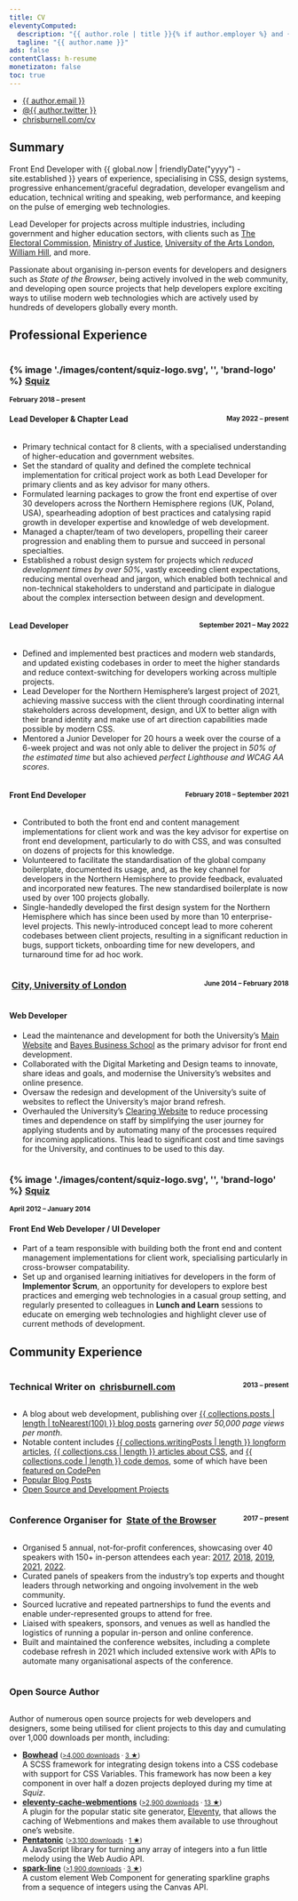 ```yaml
---
title: CV
eleventyComputed:
  description: "{{ author.role | title }}{% if author.employer %} and {{ author.employer.role | title }} at {{ author.employer.title }}{% endif %}"
  tagline: "{{ author.name }}"
ads: false
contentClass: h-resume
monetizaton: false
toc: true
---
```


<ul class=" [ cluster ] [ center ] " style='--delineator: "\0020·\0020"'>
    <li><a href="mailto:{{ author.email }}">{{ author.email }}</a></li><li><a href="https://twitter.com/{{ author.twitter }}">@{{ author.twitter }}</a></li><li><a href="https://chrisburnell.com/cv/">chrisburnell.com/cv</a></li>
</ul>

## Summary

Front End Developer with {{ global.now | friendlyDate("yyyy") - site.established }} years of experience, specialising in CSS, design systems, progressive enhancement/graceful degradation, developer evangelism and education, technical writing and speaking, web performance, and keeping on the pulse of emerging web technologies.

Lead Developer for projects across multiple industries, including government and higher education sectors, with clients such as [The Electoral Commission](https://www.electoralcommission.org.uk/), [Ministry of Justice](https://www.gov.uk/government/organisations/ministry-of-justice), [University of the Arts London](https://www.arts.ac.uk/), [William Hill](https://www.williamhill.com/), and more.

Passionate about organising in-person events for developers and designers such as *State of the Browser*, being actively involved in the web community, and developing open source projects that help developers explore exciting ways to utilise modern web technologies which are actively used by hundreds of developers globally every month.

## Professional Experience

<div style="display: flex; flex-wrap: wrap; align-items: center; justify-content: space-between;">
    <h3>{% image './images/content/squiz-logo.svg', '', 'brand-logo' %} <a href="https://squiz.net">Squiz</a></h3>
    <small><strong>February 2018 – present</strong></small>
</div>

<div style="display: flex; flex-wrap: wrap; align-items: center; justify-content: space-between;">
    <h4>Lead Developer & Chapter Lead</h4>
    <small><strong>May 2022 – present</strong></small>
</div>

- Primary technical contact for 8 clients, with a specialised understanding of higher-education and government websites.
- Set the standard of quality and defined the complete technical implementation for critical project work as both Lead Developer for primary clients and as key advisor for many others.
- Formulated learning packages to grow the front end expertise of over 30 developers across the Northern Hemisphere regions (UK, Poland, USA), spearheading adoption of best practices and catalysing rapid growth in developer expertise and knowledge of web development.
- Managed a chapter/team of two developers, propelling their career progression and enabling them to pursue and succeed in personal specialties.
- Established a robust design system for projects which *reduced development times by over 50%*, vastly exceeding client expectations, reducing mental overhead and jargon, which enabled both technical and non-technical stakeholders to understand and participate in dialogue about the complex intersection between design and development.

<div style="display: flex; flex-wrap: wrap; align-items: center; justify-content: space-between;">
    <h4>Lead Developer</h4>
    <small><strong>September 2021 – May 2022</strong></small>
</div>

- Defined and implemented best practices and modern web standards, and updated existing codebases in order to meet the higher standards and reduce context-switching for developers working across multiple projects.
- Lead Developer for the Northern Hemisphere’s largest project of 2021, achieving massive success with the client through coordinating internal stakeholders across development, design, and UX to better align with their brand identity and make use of art direction capabilities made possible by modern CSS.
- Mentored a Junior Developer for 20 hours a week over the course of a 6-week project and was not only able to deliver the project in *50% of the estimated time* but also achieved *perfect Lighthouse and WCAG AA scores*.

<div style="display: flex; flex-wrap: wrap; align-items: center; justify-content: space-between;">
    <h4>Front End Developer</h4>
    <small><strong>February 2018 – September 2021</strong></small>
</div>

- Contributed to both the front end and content management implementations for client work and was the key advisor for expertise on front end development, particularly to do with CSS, and was consulted on dozens of projects for this knowledge.
- Volunteered to facilitate the standardisation of the global company boilerplate, documented its usage, and, as the key channel for developers in the Northern Hemisphere to provide feedback, evaluated and incorporated new features. The new standardised boilerplate is now used by over 100 projects globally.
- Single-handedly developed the first design system for the Northern Hemisphere which has since been used by more than 10 enterprise-level projects. This newly-introduced concept lead to more coherent codebases between client projects, resulting in a significant reduction in bugs, support tickets, onboarding time for new developers, and turnaround time for ad hoc work.


<div style="display: flex; flex-wrap: wrap; align-items: center; justify-content: space-between;">
    <h3><img class="brand-logo" alt="" loading="lazy" decoding="async" src="/images/built/city-logo.png"> <a href="https://city.ac.uk">City, University of London</a></h3>
    <small><strong>June 2014 – February 2018</strong></small>
</div>

#### Web Developer

- Lead the maintenance and development for both the University’s [Main Website](https://city.ac.uk) and [Bayes Business School](https://www.bayes.city.ac.uk/) as the primary advisor for front end development.
- Collaborated with the Digital Marketing and Design teams to innovate, share ideas and goals, and modernise the University’s websites and online presence.
- Oversaw the redesign and development of the University’s suite of websites to reflect the University’s major brand refresh.
- Overhauled the University’s [Clearing Website](https://clearing.city.ac.uk/) to reduce processing times and dependence on staff by simplifying the user journey for applying students and by automating many of the processes required for incoming applications. This lead to significant cost and time savings for the University, and continues to be used to this day.

<div style="display: flex; flex-wrap: wrap; align-items: center; justify-content: space-between;">
    <h3>{% image './images/content/squiz-logo.svg', '', 'brand-logo' %} <a href="https://squiz.net">Squiz</a></h3>
    <small><strong>April 2012 – January 2014</strong></small>
</div>

#### Front End Web Developer / UI Developer

- Part of a team responsible with building both the front end and content management implementations for client work, specialising particularly in cross-browser compatability.
- Set up and organised learning initiatives for developers in the form of **Implementor Scrum**, an opportunity for developers to explore best practices and emerging web technologies in a casual group setting, and regularly presented to colleagues in **Lunch and Learn** sessions to educate on emerging web technologies and highlight clever use of current methods of development.

## Community Experience

<div style="display: flex; flex-wrap: wrap; align-items: center; justify-content: space-between;">
    <h3 class=" [ delta ] ">Technical Writer on <img class="brand-logo" alt="" loading="lazy" decoding="async" src="/images/raven.svg"> <a href="https://chrisburnell.com/">chrisburnell.com</a></h3>
    <small><strong>2013 – present</strong></small>
</div>

- A blog about web development, publishing over [{{ collections.posts | length | toNearest(100) }} blog posts](https://chrisburnell.com/archive/) garnering *over 50,000 page views per month*.
- Notable content includes [{{ collections.writingPosts | length }} longform articles](https://chrisburnell.com/writing/), [{{ collections.css | length }} articles about CSS](https://chrisburnell.com/tag/css/), and [{{ collections.code | length }} code demos](https://chrisburnell.com/tag/css/), some of which have been [featured on CodePen](https://codepen.io/collection/hfqlg)
- [Popular Blog Posts](https://chrisburnell.com/popular/)
- [Open Source and Development Projects](https://chrisburnell.com/projects/)

<div style="display: flex; flex-wrap: wrap; align-items: center; justify-content: space-between;">
    <h3 class=" [ delta ] ">Conference Organiser for <img class="brand-logo" alt="" loading="lazy" decoding="async" src="/images/built/sotb-logo.png"> <a href="https://stateofthebrowser.com" rel="external">State of the Browser</a></h3>
    <small><strong>2017 – present</strong></small>
</div>

- Organised 5 annual, not-for-profit conferences, showcasing over 40 speakers with 150+ in-person attendees each year: [2017](https://2017.stateofthebrowser.com/), [2018](https://2018.stateofthebrowser.com/), [2019](https://2019.stateofthebrowser.com/), [2021](https://2021.stateofthebrowser.com/), [2022](https://2022.stateofthebrowser.com/).
- Curated panels of speakers from the industry’s top experts and thought leaders through networking and ongoing involvement in the web community.
- Sourced lucrative and repeated partnerships to fund the events and enable under-represented groups to attend for free.
- Liaised with speakers, sponsors, and venues as well as handled the logistics of running a popular in-person and online conference.
- Built and maintained the conference websites, including a complete codebase refresh in 2021 which included extensive work with APIs to automate many organisational aspects of the conference.

<div style="display: flex; flex-wrap: wrap; align-items: center; justify-content: space-between;">
    <h3 class=" [ delta ] ">Open Source Author</h3>
</div>

Author of numerous open source projects for web developers and designers, some being utilised for client projects to this day and cumulating over 1,000 downloads per month, including:

- **[Bowhead](https://chrisburnell.com/bowhead/)** <small>([>4,000 downloads](https://www.npmjs.com/package/@chrisburnell/bowhead) · [3 ★](https://github.com/chrisburnell/bowhead))</small><br>A SCSS framework for integrating design tokens into a CSS codebase with support for CSS Variables. This framework has now been a key component in over half a dozen projects deployed during my time at *Squiz*.
- **[eleventy-cache-webmentions](https://chrisburnell.com/eleventy-cache-webmentions/)** <small>([>2,900 downloads](https://www.npmjs.com/package/@chrisburnell/eleventy-cache-webmentions) · [13 ★](https://github.com/chrisburnell/eleventy-cache-webmentions))</small><br>A plugin for the popular static site generator, [Eleventy](https://11ty.io/), that allows the caching of Webmentions and makes them available to use throughout one’s website.
- **[Pentatonic](https://chrisburnell.com/pentatonic/)** <small>([>3,100 downloads](https://www.npmjs.com/package/@chrisburnell/pentatonic) · [1 ★](https://github.com/chrisburnell/pentatonic))</small><br>A JavaScript library for turning any array of integers into a fun little melody using the Web Audio API.
- **[spark-line](https://chrisburnell.com/spark-line/)** <small>([>1,900 downloads](https://www.npmjs.com/package/@chrisburnell/spark-line) · [3 ★](https://github.com/chrisburnell/spark-line))</small><br>A custom element Web Component for generating sparkline graphs from a sequence of integers using the Canvas API.
